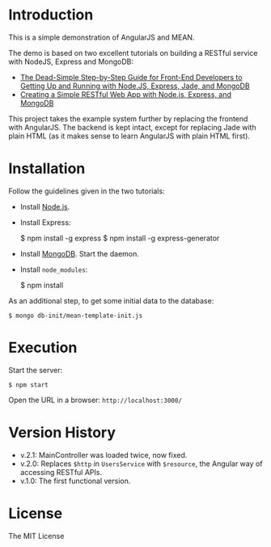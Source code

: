 
# Introduction

This is a simple demonstration of AngularJS and MEAN.

The demo is based on two excellent tutorials on building a RESTful service with NodeJS, Express and MongoDB:

* [The Dead-Simple Step-by-Step Guide for Front-End Developers to Getting Up and Running with Node.JS, Express, Jade, and MongoDB](http://cwbuecheler.com/web/tutorials/2013/node-express-mongo/)
* [Creating a Simple RESTful Web App with Node.js, Express, and MongoDB](http://cwbuecheler.com/web/tutorials/2014/restful-web-app-node-express-mongodb/)

This project takes the example system further by replacing the frontend with AngularJS. The backend is kept intact, except for replacing Jade with plain HTML (as it makes sense to learn AngularJS with plain HTML first).

# Installation

Follow the guidelines given in the two tutorials:

* Install [Node.js](http://nodejs.org/).
* Install Express:


    $ npm install -g express
    $ npm install -g express-generator

* Install [MongoDB](https://www.mongodb.org). Start the daemon.
* Install `node_modules`:


    $ npm install

As an additional step, to get some initial data to the database:

    $ mongo db-init/mean-template-init.js

# Execution

Start the server:

    $ npm start

Open the URL in a browser: `http://localhost:3000/`

# Version History

* v.2.1: MainController was loaded twice, now fixed.
* v.2.0: Replaces `$http` in `UsersService` with `$resource`, the Angular way of accessing RESTful APIs.
* v.1.0: The first functional version.

# License

The MIT License